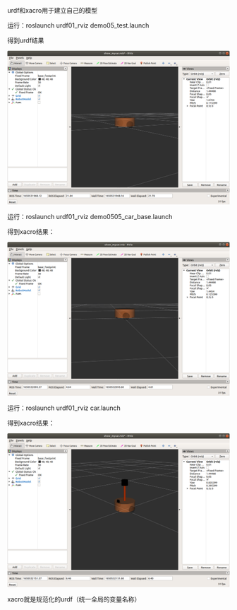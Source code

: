 urdf和xacro用于建立自己的模型

运行：roslaunch urdf01_rviz demo05_test.launch

得到urdf结果

![image](https://github.com/Rao-Kai/ROS_Learning/blob/main/urdf%20%26%20xacro/images/urdf%E7%BB%93%E6%9E%9C.png)

运行：roslaunch urdf01_rviz demo0505_car_base.launch

得到xacro结果：

![image](https://github.com/Rao-Kai/ROS_Learning/blob/main/urdf%20%26%20xacro/images/xacro%E7%BB%93%E6%9E%9C1.png)

运行：roslaunch urdf01_rviz car.launch

得到xacro结果：

![image](https://github.com/Rao-Kai/ROS_Learning/blob/main/urdf%20%26%20xacro/images/xacro%E7%BB%93%E6%9E%9C2.png)

xacro就是规范化的urdf（统一全局的变量名称）
